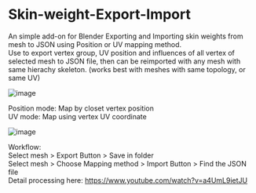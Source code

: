 # Skin-weight-Export-Import
An simple add-on for Blender Exporting and Importing skin weights from mesh to JSON using Position or UV mapping method.  
Use to export vertex group, UV position and influences of all vertex of selected mesh to JSON file, then can be reimported with any mesh with same hierachy skeleton. (works best with meshes with same topology, or same UV)

![image](https://github.com/user-attachments/assets/06af7bb2-4abd-4625-b6f0-96e267f5f268)

Position mode: Map by closet vertex position   
UV mode: Map using vertex UV coordinate

![image](https://github.com/user-attachments/assets/49acbc00-a694-4271-916f-82a522a074f1)
  
Workflow:   
    Select mesh > Export Button > Save in folder     
     Select mesh > Choose Mapping method > Import Button > Find the JSON file  
Detail processing here: https://www.youtube.com/watch?v=a4UmL9ietJU
